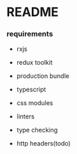 # README

### requirements

* rxjs
* redux toolkit
* production bundle 
* typescript
* css modules
* linters
* type checking

* http headers(todo)

